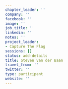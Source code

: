 ```yaml
---
chapter_leader: ''
company: ''
facebook: ''
image: ''
job_title: ''
linkedin: ''
notes: ''
project_leader:
- Capture The Flag
sessions: []
status: add-details
title: Steven van der Baan
travel_from: ''
twitter: ''
type: participant
website: ''
---
```


<!-- put more details about participant here -->